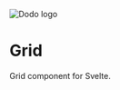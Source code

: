 ![Dodo logo](https://flightlesslabs.github.io/grid/dodo-circle-6.png)

# Grid

Grid component for Svelte.
